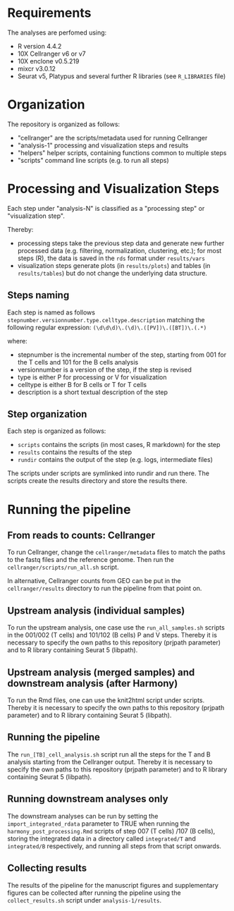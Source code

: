 # Requirements

The analyses are perfomed using:
- R version 4.4.2
- 10X Cellranger v6 or v7
- 10X enclone v0.5.219
- mixcr v3.0.12
- Seurat v5, Platypus and several further R libraries (see ``R_LIBRARIES`` file)

# Organization

The repository is organized as follows:
- "cellranger" are the scripts/metadata used for running Cellranger
- "analysis-1" processing and visualization steps and results
- "helpers" helper scripts, containing functions common to multiple steps
- "scripts" command line scripts (e.g. to run all steps)

# Processing and Visualization Steps

Each step under "analysis-N" is classified as a "processing step" or
"visualization step".

Thereby:
- processing steps take the previous step data and generate
  new further processed data (e.g. filtering, normalization, clustering, etc.);
  for most steps (R), the data is saved in the ``rds`` format under
  ``results/vars``
- visualization steps generate plots (in ``results/plots``) and tables
  (in ``results/tables``) but do not change the underlying data structure.

## Steps naming

Each step is named as follows
``stepnumber.versionnumber.type.celltype.description``
matching the following regular expression:
``(\d\d\d)\.(\d)\.([PV])\.([BT])\.(.*)``

where:
- stepnumber is the incremental number of the step,
  starting from 001 for the T cells and 101 for the B cells analysis
- versionnumber is a version of the step, if the step is revised
- type is either P for processing or V for visualization
- celltype is either B for B cells or T for T cells
- description is a short textual description of the step

## Step organization

Each step is organized as follows:
- ``scripts`` contains the scripts (in most cases, R markdown) for the step
- ``results`` contains the results of the step
- ``rundir`` contains the output of the step (e.g. logs, intermediate files)

The scripts under scripts are symlinked into rundir and run there. The scripts
create the results directory and store the results there.

# Running the pipeline

## From reads to counts: Cellranger

To run Cellranger, change the ``cellranger/metadata`` files to match the paths
to the fastq files and the reference genome. Then run the
``cellranger/scripts/run_all.sh`` script.

In alternative, Cellranger counts from GEO can be put in the
``cellranger/results`` directory to run the pipeline from that point on.

## Upstream analysis (individual samples)

To run the upstream analysis, one case use the ``run_all_samples.sh`` scripts
in the 001/002 (T cells) and 101/102 (B cells) P and V steps.
Thereby it is necessary to specify the own paths to this repository
(prjpath parameter) and to R library containing Seurat 5 (libpath).

## Upstream analysis (merged samples) and downstream analysis (after Harmony)

To run the Rmd files, one can use the knit2html script under scripts.
Thereby it is necessary to specify the own paths to this repository
(prjpath parameter) and to R library containing Seurat 5 (libpath).

## Running the pipeline

The ``run_[TB]_cell_analysis.sh`` script run all the steps for the
T and B analysis starting from the Cellranger output.
Thereby it is necessary to specify the own paths to this repository
(prjpath parameter) and to R library containing Seurat 5 (libpath).

## Running downstream analyses only

The downstream analyses can be run by setting the ``import_integrated_rdata``
parameter to TRUE when running the ``harmony_post_processing.Rmd`` scripts of
step 007 (T cells) /107 (B cells), storing the integrated data in a
directory called ``integrated/T`` and ``integrated/B`` respectively, and
running all steps from that script onwards.

## Collecting results

The results of the pipeline for the manuscript figures and supplementary
figures can be collected after running the pipeline
using the ``collect_results.sh`` script under ``analysis-1/results``.

